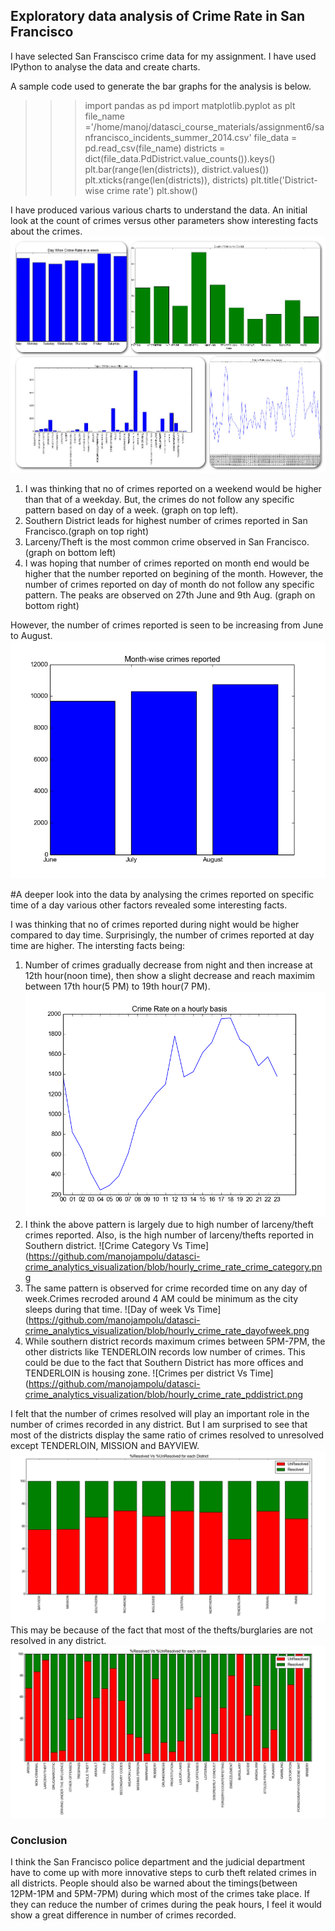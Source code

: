 ## Exploratory data analysis of Crime Rate in San Francisco

I have selected San Franscisco crime data for my assignment. I have used IPython to analyse the data and create charts.

A sample code used to generate the bar graphs for the analysis is below.

>>>import pandas as pd
>>>import matplotlib.pyplot as plt 
>>>file_name ='/home/manoj/datasci_course_materials/assignment6/sanfrancisco_incidents_summer_2014.csv'
>>>file_data = pd.read_csv(file_name)
>>>districts = dict(file_data.PdDistrict.value_counts()).keys()
>>>plt.bar(range(len(districts)), district.values())
>>>plt.xticks(range(len(districts)), districts)
>>>plt.title('District-wise crime rate')
>>>plt.show()


I have produced various various charts to understand the data. An initial look at the count of crimes versus other parameters show interesting facts about the crimes.
![Count of Crimes Vs Others](https://github.com/manojampolu/datasci-crime_analytics_visualization/blob/master/pizap.com14528473348223.jpg)

1. I was thinking that no of crimes reported on a weekend would be higher than that of a weekday. But, the crimes do not follow any specific pattern based on day of a week. (graph on top left).
2. Southern District leads for highest number of crimes reported in San Francisco.(graph on top right)
3. Larceny/Theft is the most common crime observed in San Francisco.(graph on bottom left)
4. I was hoping that number of crimes reported on month end would be higher that the number reported on begining of the month. However, the number of crimes reported on day of month do not follow any specific pattern. The peaks are observed on 27th June and 9th Aug. (graph on bottom right)

However, the number of crimes reported is seen to be increasing from June to August.
![Month wise break up of common crimes](https://github.com/manojampolu/datasci-crime_analytics_visualization/blob/master/month_wise_crimes_reported.png)

#A deeper look into the data by analysing the crimes reported on specific time of a day various other factors revealed some interesting facts.

I was thinking that no of crimes reported during night would be higher compared to day time. Surprisingly, the number of crimes reported at day time are higher. The intersting facts being:

1. Number of crimes gradually decrease from night and then increase at 12th hour(noon time), then show a slight decrease and reach maximim between 17th hour(5 PM) to 19th hour(7 PM). 
![Count of Crimes Vs Time](https://github.com/manojampolu/datasci-crime_analytics_visualization/blob/master/crime_rate_hourly_basis.png)
2. I think the above pattern is largely due to high number of larceny/theft crimes reported. Also, is the high number of larceny/thefts reported in Southern district.
![Crime Category Vs Time](https://github.com/manojampolu/datasci-crime_analytics_visualization/blob/hourly_crime_rate_crime_category.png
3. The same pattern is observed for crime recorded time on any day of week.Crimes recroded around 4 AM could be minimum as the city sleeps during that time.
![Day of week Vs Time](https://github.com/manojampolu/datasci-crime_analytics_visualization/blob/hourly_crime_rate_dayofweek.png
4. While southern district records maximum crimes between 5PM-7PM, the other districts like TENDERLOIN records low number of crimes. This could be due to the fact that Southern District has more offices and TENDERLOIN is housing zone.
![Crimes per district Vs Time](https://github.com/manojampolu/datasci-crime_analytics_visualization/blob/hourly_crime_rate_pddistrict.png

I felt that the number of crimes resolved will play an important role in the number of crimes recorded in any district. But I am surprised to see that most of the districts display the same ratio of crimes resolved to unresolved except TENDERLOIN, MISSION and BAYVIEW. 
![District wise crimes resolved Vs Unresolved](https://github.com/manojampolu/datasci-crime_analytics_visualization/blob/master/res_vs_unres_districtwise.png)
This may be because of the fact that most of the thefts/burglaries are not resolved in any district.
![Category of crimes resolved Vs Unresolved](https://raw.githubusercontent.com/manojampolu/datasci-crime_analytics_visualization/master/crimes_%25res_vs_%25unres.png)


### Conclusion
I think the San Francisco police department and the judicial department have to come up with more innovative steps to curb theft related crimes in all districts. People should also be warned about the timings(between 12PM-1PM and 5PM-7PM) during which most of the crimes take place. If they can reduce the number of crimes during the peak hours, I feel it would show a great difference in number of crimes recorded.

